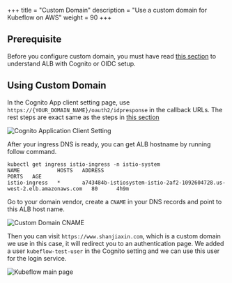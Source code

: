 +++
title = "Custom Domain"
description = "Use a custom domain for Kubeflow on AWS"
weight = 90
+++

## Prerequisite

Before you configure custom domain, you must have read [this section](/docs/aws/authentication) to understand ALB with Cognito or OIDC setup.

## Using Custom Domain

In the Cognito App client setting page, use `https://{YOUR_DOMAIN_NAME}/oauth2/idpresponse` in the callback URLs. The rest steps are exact same as the steps in [this section](/docs/aws/authentication)

<img src="/docs/images/aws/cognito-appclient.png"
  alt="Cognito Application Client Setting"
  class="mt-3 mb-3 border border-info rounded">

After your ingress DNS is ready, you can get ALB hostname by running follow command.

```
kubectl get ingress istio-ingress -n istio-system
NAME            HOSTS   ADDRESS                                                                  PORTS   AGE
istio-ingress   *       a743484b-istiosystem-istio-2af2-1092604728.us-west-2.elb.amazonaws.com   80      4h9m
```

Go to your domain vendor, create a `CNAME` in your DNS records and point to this ALB host name.

<img src="/docs/images/aws/custom-domain-cname.png"
  alt="Custom Domain CNAME"
  class="mt-3 mb-3 border border-info rounded">

Then you can visit `https://www.shanjiaxin.com`, which is a custom domain we use in this case, it will redirect you to an authentication page. We added a user `kubeflow-test-user` in the Cognito setting and we can use this user for the login service.

<img src="/docs/images/aws/kubeflow-main-page.png"
  alt="Kubeflow main page"
  class="mt-3 mb-3 border border-info rounded">
